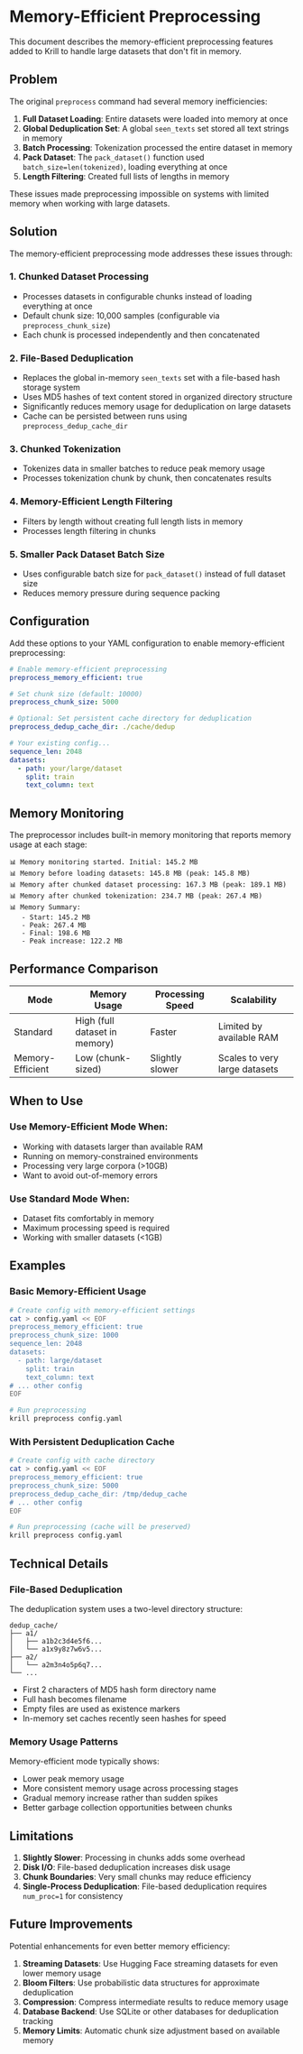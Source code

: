 # Memory-Efficient Preprocessing

This document describes the memory-efficient preprocessing features added to Krill to handle large datasets that don't fit in memory.

## Problem

The original `preprocess` command had several memory inefficiencies:

1. **Full Dataset Loading**: Entire datasets were loaded into memory at once
2. **Global Deduplication Set**: A global `seen_texts` set stored all text strings in memory
3. **Batch Processing**: Tokenization processed the entire dataset in memory
4. **Pack Dataset**: The `pack_dataset()` function used `batch_size=len(tokenized)`, loading everything at once
5. **Length Filtering**: Created full lists of lengths in memory

These issues made preprocessing impossible on systems with limited memory when working with large datasets.

## Solution

The memory-efficient preprocessing mode addresses these issues through:

### 1. Chunked Dataset Processing

- Processes datasets in configurable chunks instead of loading everything at once
- Default chunk size: 10,000 samples (configurable via `preprocess_chunk_size`)
- Each chunk is processed independently and then concatenated

### 2. File-Based Deduplication

- Replaces the global in-memory `seen_texts` set with a file-based hash storage system
- Uses MD5 hashes of text content stored in organized directory structure
- Significantly reduces memory usage for deduplication on large datasets
- Cache can be persisted between runs using `preprocess_dedup_cache_dir`

### 3. Chunked Tokenization

- Tokenizes data in smaller batches to reduce peak memory usage
- Processes tokenization chunk by chunk, then concatenates results

### 4. Memory-Efficient Length Filtering

- Filters by length without creating full length lists in memory
- Processes length filtering in chunks

### 5. Smaller Pack Dataset Batch Size

- Uses configurable batch size for `pack_dataset()` instead of full dataset size
- Reduces memory pressure during sequence packing

## Configuration

Add these options to your YAML configuration to enable memory-efficient preprocessing:

```yaml
# Enable memory-efficient preprocessing
preprocess_memory_efficient: true

# Set chunk size (default: 10000)
preprocess_chunk_size: 5000

# Optional: Set persistent cache directory for deduplication
preprocess_dedup_cache_dir: ./cache/dedup

# Your existing config...
sequence_len: 2048
datasets:
  - path: your/large/dataset
    split: train
    text_column: text
```

## Memory Monitoring

The preprocessor includes built-in memory monitoring that reports memory usage at each stage:

```
📊 Memory monitoring started. Initial: 145.2 MB
📊 Memory before loading datasets: 145.8 MB (peak: 145.8 MB)
📊 Memory after chunked dataset processing: 167.3 MB (peak: 189.1 MB)
📊 Memory after chunked tokenization: 234.7 MB (peak: 267.4 MB)
📊 Memory Summary:
   - Start: 145.2 MB
   - Peak: 267.4 MB
   - Final: 198.6 MB
   - Peak increase: 122.2 MB
```

## Performance Comparison

| Mode | Memory Usage | Processing Speed | Scalability |
|------|-------------|------------------|-------------|
| Standard | High (full dataset in memory) | Faster | Limited by available RAM |
| Memory-Efficient | Low (chunk-sized) | Slightly slower | Scales to very large datasets |

## When to Use

### Use Memory-Efficient Mode When:
- Working with datasets larger than available RAM
- Running on memory-constrained environments
- Processing very large corpora (>10GB)
- Want to avoid out-of-memory errors

### Use Standard Mode When:
- Dataset fits comfortably in memory
- Maximum processing speed is required
- Working with smaller datasets (<1GB)

## Examples

### Basic Memory-Efficient Usage

```bash
# Create config with memory-efficient settings
cat > config.yaml << EOF
preprocess_memory_efficient: true
preprocess_chunk_size: 1000
sequence_len: 2048
datasets:
  - path: large/dataset
    split: train
    text_column: text
# ... other config
EOF

# Run preprocessing
krill preprocess config.yaml
```

### With Persistent Deduplication Cache

```bash
# Create config with cache directory
cat > config.yaml << EOF
preprocess_memory_efficient: true
preprocess_chunk_size: 5000
preprocess_dedup_cache_dir: /tmp/dedup_cache
# ... other config
EOF

# Run preprocessing (cache will be preserved)
krill preprocess config.yaml
```

## Technical Details

### File-Based Deduplication

The deduplication system uses a two-level directory structure:

```
dedup_cache/
├── a1/
│   ├── a1b2c3d4e5f6...
│   └── a1x9y8z7w6v5...
├── a2/
│   └── a2m3n4o5p6q7...
└── ...
```

- First 2 characters of MD5 hash form directory name
- Full hash becomes filename
- Empty files are used as existence markers
- In-memory set caches recently seen hashes for speed

### Memory Usage Patterns

Memory-efficient mode typically shows:
- Lower peak memory usage
- More consistent memory usage across processing stages
- Gradual memory increase rather than sudden spikes
- Better garbage collection opportunities between chunks

## Limitations

1. **Slightly Slower**: Processing in chunks adds some overhead
2. **Disk I/O**: File-based deduplication increases disk usage
3. **Chunk Boundaries**: Very small chunks may reduce efficiency
4. **Single-Process Deduplication**: File-based deduplication requires `num_proc=1` for consistency

## Future Improvements

Potential enhancements for even better memory efficiency:

1. **Streaming Datasets**: Use Hugging Face streaming datasets for even lower memory usage
2. **Bloom Filters**: Use probabilistic data structures for approximate deduplication
3. **Compression**: Compress intermediate results to reduce memory usage
4. **Database Backend**: Use SQLite or other databases for deduplication tracking
5. **Memory Limits**: Automatic chunk size adjustment based on available memory